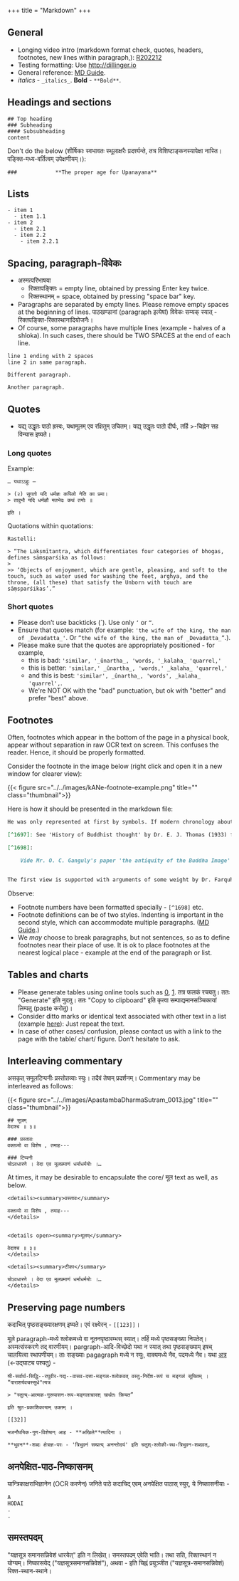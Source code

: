 +++
title = "Markdown"
+++

## General
- Longing video intro (markdown format check, quotes, headers, footnotes, new lines within paragraph,): [R202212](https://youtu.be/opLrf8kAazA)
- Testing formatting: Use http://dillinger.io 
- General reference: [MD Guide](https://www.markdownguide.org/extended-syntax/#footnotes).
- _italics_ - `_italics_`. **Bold** - `**Bold**`.

## Headings and sections
```
## Top heading
### Subheading
#### Subsubheading 
content
```

Don't do the below (शीर्षिकाः स्वभावतः स्थूलाक्षरैः प्रदर्श्यन्ते, तत्र विशिष्टाङ्कनस्यापेक्षा नास्ति। पङ्क्ति-मध्य-वर्तित्वम् उपेक्षणीयम्।):

```
###            **The proper age for Upanayana**
```


## Lists
```
- item 1
  - item 1.1
- item 2
  - item 2.1
  - item 2.2
    - item 2.2.1
```

## Spacing, paragraph-विवेकः
- अस्मत्परिभाषया
  - रिक्तापङ्क्तिः = empty line, obtained by pressing Enter key twice.
  - रिक्तस्थानम् = space, obtained by pressing "space bar" key.
- Paragraphs are separated by empty lines. Please remove empty spaces at the beginning of lines. पाठखण्डानां (paragraph इत्येषां) विवेकः सम्यक् स्यात् - रिक्तपङ्क्ति-रिक्तस्थानादियोजनैः।
- Of course, some paragraphs have multiple lines (example - halves of a shloka). In such cases, there should be TWO SPACES at the end of each line. 

```
line 1 ending with 2 spaces  
line 2 in same paragraph.

Different paragraph.

Another paragraph.
```



## Quotes
- यद्य् उद्धृतः पाठो ह्रस्वः, यथामूलम् एव रक्षितुम् उचितम्। यद्य् उद्धृतः पाठो दीर्घः, तर्हि >-चिह्नेन सह विन्यास इष्यते।

### Long quotes
Example:
```
… यथाऽऽहुः —

> (२) सुगतो यदि धर्मज्ञः कपिलो नेति का प्रमा।  
> तावुभौ यदि धर्मज्ञौ मतभेदः कथं तयोः ॥ 

इति ।

```

Quotations within quotations:

```
Rastelli: 

> “The Lakṣmītantra, which differentiates four categories of bhogas, defines sāmsparśika as follows: 
> 
>> ‘Objects of enjoyment, which are gentle, pleasing, and soft to the touch, such as water used for washing the feet, arghya, and the throne, (all these) that satisfy the Unborn with touch are sāṃsparśikas’.” 
```

### Short quotes
- Please don’t use backticks (\`). Use only `‘` or `“`.
- Ensure that quotes match (for example: `'the wife of the king, the man of _Devadatta_'`. Or `”the wife of the king, the man of _Devadatta_”`.). 
- Please make sure that the quotes are appropriately positioned - for example, 
  - this is bad: `'similar, '_ûnartha_, 'words, '_kalaha_ 'quarrel,'`
  - this is better: `'similar,' _ûnartha_, 'words,' _kalaha_ 'quarrel,'`
  - and this is best: `'similar', _ûnartha_, 'words', _kalaha_ 'quarrel',`. 
  - We're NOT OK with the "bad" punctuation, but ok with "better" and prefer "best" above.





## Footnotes
Often, footnotes which appear in the bottom of the page in a physical book, appear without separation in raw OCR text on screen. This confuses the reader. Hence, it should be properly formatted.

Consider the footnote in the image below (right click and open it in a new window for clearer view):

{{< figure src="../../images/kANe-footnote-example.png" title="" class="thumbnail">}}

Here is how it should be presented in the markdown file:

```markdown
He was only represented at first by symbols. If modern chronology about Buddha's ministry is to be followed [^1697] (he was born about 563 B. C. and died about 483 B, C.), it is almost impossible to hold that images of gods originally came to be made in imitation of images or statues of Buddha, since, as we saw above, temples and images of gods had already become widespread throughout India in the 4th or 5th century B. C. [^1698]. 

[^1697]: See 'History of Buddhist thought' by Dr. E. J. Thomas (1933) for these dates.

[^1698]:

    Vide Mr. O. C. Ganguly's paper 'the antiquity of the Buddha Image' in Ostasiatische Zeitschrift Noue Folge XIV, Heft 2/3, whore he adduces very weighty grounds for holding that the beginning of the cult of the worship of the imago of Buddha lies somewhere between 150 B. C. to 50 B. C.


The first view is supported with arguments of some weight by Dr. Farquhar in J. R. A. S. for 1928 pp. 15-23. ...

```

Observe:

- Footnote numbers have been formatted specially - `[^1698]` etc.
- Footnote definitions can be of two styles. Indenting is important in the second style, which can accommodate multiple paragraphs. ([MD Guide](https://www.markdownguide.org/extended-syntax/#footnotes).)
- We _may_ choose to break paragraphs, but not sentences, so as to define footnotes near their place of use. It is ok to place footnotes at the nearest logical place - example at the end of the paragraph or list.

## Tables and charts
- Please generate tables using online tools such as [0](https://tableconvert.com/markdown-generator), [1](https://www.tablesgenerator.com/markdown_tables). तत्र फलकं रचयतु। ततः "Generate"  इति नुदतु। ततः "Copy to clipboard" इति कृत्वा सम्पाद्यमानसञ्चिकायां लिम्पतु (paste करोतु)।
- Consider ditto marks or identical text associated with other text in a list (example [here](https://archive.org/details/ashtadhyayi/ashtadhyayi2?view=theater#page/n31/mode/1up)): Just repeat the text.
- In case of other cases/ confusion, please contact us with a link to the page with the table/ chart/ figure. Don’t hesitate to ask.

## Interleaving commentary
असकृत् समूलटिप्पनीः प्रस्तोतव्याः स्युः। तदैवं तेषाम् प्रदर्शनम्। Commentary may be interleaved as follows:

{{< figure src="../../images/ApastambaDharmaSutram_0013.jpg" title="" class="thumbnail">}}

```
## सूत्रम् 
वेदाश्च ॥ ३॥

### प्रस्तावः
वक्तव्यो वा विशेष , तमाह---

### टिप्पनी
चोऽवधारणे । वेदा एव मूलप्रमाणं धर्माधर्मयोः ।…

```

At times, it may be desirable to encapsulate the core/ मूल text as well, as below. 


```
<details><summary>प्रस्तावः</summary>

वक्तव्यो वा विशेष , तमाह---
</details>


<details open><summary>मूलम्</summary>

वेदाश्च ॥ ३॥
</details>

<details><summary>टीका</summary>

चोऽवधारणे । वेदा एव मूलप्रमाणं धर्माधर्मयोः ।…
</details>
```

## Preserving page numbers

कदाचित् पृष्ठसङ्ख्यारक्षणम् इष्यते। एवं रक्ष्येरन् - `[[123]]`। 

मूले paragraph-मध्ये श्लोकमध्ये वा नूतनपृष्ठारम्भस् स्यात्। तर्हि मध्ये पृष्ठसङ्ख्या निपतेत्। अस्मत्संस्करणे तद् वारणीयम्। pargraph-आदि-विच्छेदो यथा न स्यात् तथा पृष्ठसङ्ख्याम् इषच् चालयित्वा स्थापणीयम्। ताः सङ्ख्याः pagagraph मध्ये न स्युः, वाक्यमध्ये नैव, पदमध्ये नैव। यथा [अत्र](https://raw.githubusercontent.com/vishvAsa/AgamaH/content/AryaH/hinduism/branches/vaiShNavaH/shrI-sampradAyaH/kriyA/gopAla-deshikaH/Ahnikam_AhnikArtha-prakAshikA/01_praveshaH.md) (←उद्घाट्य पश्यतु) -

```
श्री-सर्वार्थ-सिद्धि--रघुवीर-गद्य--वासव-दत्ता-मङ्गल-श्लोकवत् वस्तु-निर्देश-रूपं च मङ्गलं सूचितम् । “पाराशर्यवचस्सुधे"त्यत्र 

> "स्तुत्य्-आत्मक-गुरूपासन-रूप-मङ्गलाचारश् चार्थतः क्रियत” 

इति श्रुत-प्रकाशिकायाम् उक्तम् ।

[[32]]

भजनौपयिक-गुण-विशेषान् आह - **अखिले**त्यादिना ।  

**भुवन**-शब्दः क्षेत्रज्ञ-परः - 'त्रिभुवनं सम्प्रत्य् अनन्तोदयं' इति चतुश्-श्लोकी-स्थ-त्रिभुवन-शब्दवत्,  
```


## अनपेक्षित-पाठ-निष्कासनम्
यान्त्रिकाक्षराभिज्ञानेन  (OCR करणेन) जनिते पाठे कदाचिद् एवम् अनपेक्षित पाठास् स्युर्, ये निष्कासनीयाः -

```
A
HODAI
.
.
```

## समस्तपदम्
"यज्ञसूत्र समानसन्निवेशं धारयेत्" इति न लिखेत्। समस्तपदम् एवेति भाति। तथा सति, रिक्तस्थानं न योग्यम्। निष्कासयेद् ("यज्ञसूत्रसमानसन्निवेशं"), अथवा - इति चिह्नं प्रयुञ्जीत ("यज्ञसूत्र-समानसन्निवेशं) रिक्त-स्थान-स्थाने। 